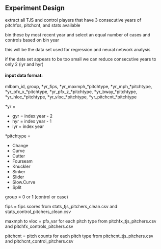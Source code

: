## Experiment Design

extract all TJS and control players that have 3 consecutive years of pitchfxs, pitchcnt, and stats available

bin these by most recent year and select an equal number of cases and controls based on bin year

this will be the data set used for regression and neural network analysis

if the data set appears to be too small we can reduce consecutive years to only 2 (iyr and hyr)

#### input data format:

mlbam_id, group, \*yr\_fips, \*yr\_maxmph\_\*pitchtype, \*yr\_mph\_\*pitchtype, \*yr\_pfx\_x\_\*pitchtype, \*yr\_pfx\_z\_\*pitchtype, \*yr\_bway\_\*pitchtype, \*yr\_hloc\_\*pitchtype, \*yr\_vloc\_\*pitchtype, \*yr\_pitchcnt\_\*pitchtype

\*yr =

- gyr = index year - 2
- hyr = index year - 1
- iyr = index year

*pitchtype =

- Change
- Curve
- Cutter
- Fourseam
- Knuckler
- Sinker
- Slider
- Slow.Curve
- Split

group = 0 or 1 (control or case)

fips = fips scores from stats_tjs_pitchers_clean.csv and stats_control_pitchers_clean.csv

maxmph to vloc = pfx_var for each pitch type from pitchfx_tjs_pitchers.csv and pitchfx_controls_pitchers.csv

pitchcnt = pitch counts for each pitch type from pitchcnt_tjs_pitchers.csv and pitchcnt_control_pitchers.csv